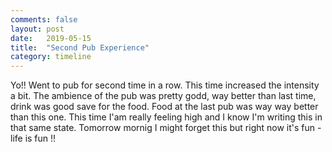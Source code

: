 ```yaml
---
comments: false
layout: post
date:   2019-05-15
title:  "Second Pub Experience"
category: timeline
---
```


Yo!! Went to pub for second time in a row. This time increased the intensity a bit. The ambience of the pub was pretty godd, way better than last time, drink was good save for the food. Food at the last pub was way way better than this one. 
This time I'am really feeling high and I know I'm writing this in that same state. Tomorrow mornig I might forget this but right now it's fun - life is fun !!